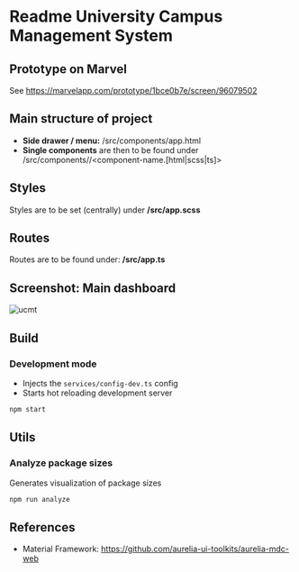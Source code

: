 # Readme University Campus Management System

## Prototype on Marvel

See https://marvelapp.com/prototype/1bce0b7e/screen/96079502

## Main structure of project

- **Side drawer / menu:** /src/components/app.html
- **Single components** are then to be found under /src/components/<component-name>/<component-name.[html|scss|ts]>

## Styles

Styles are to be set (centrally) under **/src/app.scss**

## Routes

Routes are to be found under: **/src/app.ts**

## Screenshot: Main dashboard

![ucmt](https://github.com/user-attachments/assets/06772e04-d7e4-4d0d-85dd-1d5b4595751c)


## Build

### Development mode
* Injects the `services/config-dev.ts` config
* Starts hot reloading development server
```bash
npm start
```


## Utils

### Analyze package sizes
Generates visualization of package sizes
```bash
npm run analyze
```


## References

- Material Framework: https://github.com/aurelia-ui-toolkits/aurelia-mdc-web
